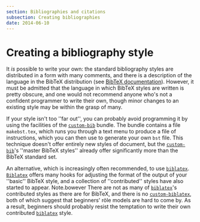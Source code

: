 ```yaml
---
section: Bibliographies and citations
subsection: Creating bibliographies
date: 2014-06-10
---
```


# Creating a bibliography style

It _is_ possible to write your own: the standard bibliography
styles are distributed in a form with many comments, and there is a description
of the language in the BibTeX distribution (see 
[BibTeX documentation](FAQ-BibTeXing.md)).
However, it must be admitted that the language in which BibTeX
styles are written is pretty obscure, and one would not recommend
anyone who's not a confident programmer to write their own, though
minor changes to an existing style may be within the grasp of many.

If your style isn't too ''far out'', you can probably avoid programming
it by using the facilities of the [`custom-bib`](https://ctan.org/pkg/custom-bib) bundle.  The bundle
contains a file `makebst.tex`, which runs you through a text menu
to produce a file of instructions, which you can then use to generate your
own `bst` file.  This technique doesn't offer entirely new styles
of document, but the [`custom-bib`](https://ctan.org/pkg/custom-bib)'s ''master BibTeX
styles'' already offer significantly more than the BibTeX standard set.

An alternative, which is increasingly often recommended, to use
[`biblatex`](FAQ-biblatex.md).  [`Biblatex`](https://ctan.org/pkg/Biblatex) offers
many hooks for adjusting the format of the output of your ''basic''
BibTeX style, and a collection of ''contributed'' styles have also
started to appear.  Note.bowever There are not as many of
[`biblatex`](https://ctan.org/pkg/biblatex)'s contributed styles as there are for BibTeX,
and there is no [`custom-biblatex`](https://ctan.org/pkg/custom-biblatex), both of which suggest that
beginners' r&ouml;le models are hard to come by.  As a result, beginners
should probably resist the temptation to write their own contributed
[`biblatex`](https://ctan.org/pkg/biblatex) style.

